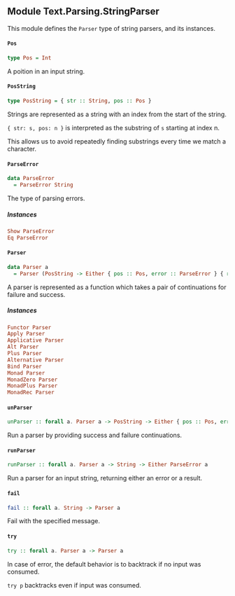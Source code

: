 ## Module Text.Parsing.StringParser

This module defines the `Parser` type of string parsers, and its instances.

#### `Pos`

``` purescript
type Pos = Int
```

A poition in an input string.

#### `PosString`

``` purescript
type PosString = { str :: String, pos :: Pos }
```

Strings are represented as a string with an index from the
start of the string.

`{ str: s, pos: n }` is interpreted as the substring of `s`
starting at index n.

This allows us to avoid repeatedly finding substrings
every time we match a character.

#### `ParseError`

``` purescript
data ParseError
  = ParseError String
```

The type of parsing errors.

##### Instances
``` purescript
Show ParseError
Eq ParseError
```

#### `Parser`

``` purescript
data Parser a
  = Parser (PosString -> Either { pos :: Pos, error :: ParseError } { result :: a, suffix :: PosString })
```

A parser is represented as a function which takes a pair of
continuations for failure and success.

##### Instances
``` purescript
Functor Parser
Apply Parser
Applicative Parser
Alt Parser
Plus Parser
Alternative Parser
Bind Parser
Monad Parser
MonadZero Parser
MonadPlus Parser
MonadRec Parser
```

#### `unParser`

``` purescript
unParser :: forall a. Parser a -> PosString -> Either { pos :: Pos, error :: ParseError } { result :: a, suffix :: PosString }
```

Run a parser by providing success and failure continuations.

#### `runParser`

``` purescript
runParser :: forall a. Parser a -> String -> Either ParseError a
```

Run a parser for an input string, returning either an error or a result.

#### `fail`

``` purescript
fail :: forall a. String -> Parser a
```

Fail with the specified message.

#### `try`

``` purescript
try :: forall a. Parser a -> Parser a
```

In case of error, the default behavior is to backtrack if no input was consumed.

`try p` backtracks even if input was consumed.


